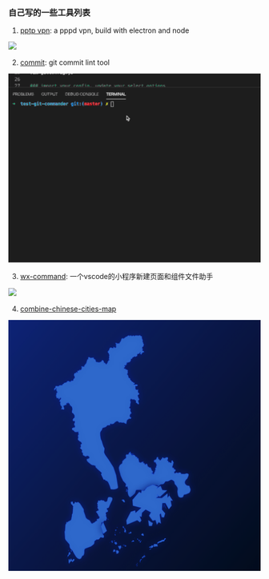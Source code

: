 ### 自己写的一些工具列表
1. [pptp vpn](https://github.com/diveDylan/pptp-os):  a pppd vpn, build with electron and node
<img src="./static/pptp.png" width="600"/>

2. [commit](https://github.com/diveDylan/commit): git commit lint tool
<img src="./static/commit.gif" width="600">

3. [wx-command](https://github.com/diveDylan/vs-wx-command): 一个vscode的小程序新建页面和组件文件助手
<img src="https://raw.githubusercontent.com/diveDylan/vs-wx-command/master/images/wx-command.gif" width="600">

4. [combine-chinese-cities-map](https://github.com/diveDylan/config-cities-map)
<img src="https://raw.githubusercontent.com/diveDylan/config-cities-map/master/example.png" width="600">
